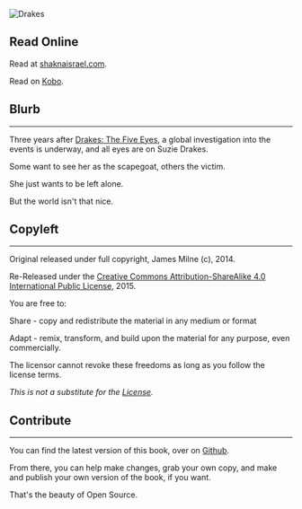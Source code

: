 ![Drakes](https://cdn.rawgit.com/shakna-israel/drakes-heroes-and-villains/master/docs/img/frontCover.jpg)

## Read Online

Read at [shaknaisrael.com](https://shakna-israel.github.io/drakes-heroes-and-villains).

Read on [Kobo](https://store.kobobooks.com/en-US/ebook/drakes-heroes-and-villains).

## Blurb
----

Three years after [Drakes: The Five Eyes](https://shakna-israel.github.io/drakes-the-five-eyes), a global investigation into the events is underway, and all eyes are on Suzie Drakes.

Some want to see her as the scapegoat, others the victim.

She just wants to be left alone.

But the world isn't that nice.

## Copyleft
----

Original released under full copyright, James Milne (c), 2014.

Re-Released under the [Creative Commons Attribution-ShareAlike 4.0 International Public License](https://creativecommons.org/licenses/by-sa/4.0/legalcode), 2015. 

You are free to: 

Share - copy and redistribute the material in any medium or format 

Adapt - remix, transform, and build upon the material for any purpose, even commercially. 

The licensor cannot revoke these freedoms as long as you follow the license terms. 

*This is not a substitute for the [License](https://creativecommons.org/licenses/by-sa/4.0/legalcode).*

## Contribute
---- 

You can find the latest version of this book, over on [Github](https://github.com/shakna-israel/drakes-heroes-and-villains). 

From there, you can help make changes, grab your own copy, and make and publish your own version of the book, if you want. 

That's the beauty of Open Source.
